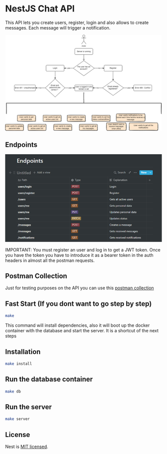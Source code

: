 # NestJS Chat API

This API lets you create users, register, login and also allows to create messages. Each message will trigger a notification.

![Application flow](assets/app_flow.png)

## Endpoints

![Endpoints](assets/endpoints.png)

IMPORTANT: You must register an user and log in to get a JWT token. Once you have the token you have to introduce it as a bearer token in the auth headers in almost all the postman requests.

## Postman Collection

Just for testing purposes on the API you can use this [postman collection](https://www.postman.com/science-technologist-73735036/workspace/kubide-interview/collection/18553977-21f862ee-8867-4c5e-ae2b-91c4a02b6861?ctx=documentation)

## Fast Start (If you dont want to go step by step)

```bash
make 
```

This command will install dependencies, also it will boot up the docker container with the database and start the server. It is a shortcut of the next steps

## Installation

```bash
make install
```

## Run the database container

```bash
make db
```

## Run the server

```bash
make server
```

## License

Nest is [MIT licensed](LICENSE).
